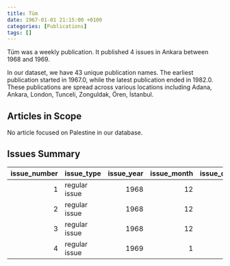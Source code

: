 ```yaml
---
title: Tüm
date: 1967-01-01 21:15:00 +0100
categories: [Publications]
tags: []
---
```


Tüm was a weekly publication. It published 4 issues in Ankara between 1968 and 1969.

In our dataset, we have 43 unique publication names. The earliest publication started in 1967.0, while the latest publication ended in 1982.0. These publications are spread across various locations including Adana, Ankara, London, Tunceli, Zonguldak, Ören, İstanbul.

## Articles in Scope

No article focused on Palestine in our database.

## Issues Summary

|   issue_number | issue_type    |   issue_year |   issue_month |   issue_day |
|---------------:|:--------------|-------------:|--------------:|------------:|
|              1 | regular issue |         1968 |            12 |          11 |
|              2 | regular issue |         1968 |            12 |          18 |
|              3 | regular issue |         1968 |            12 |          25 |
|              4 | regular issue |         1969 |             1 |           1 |